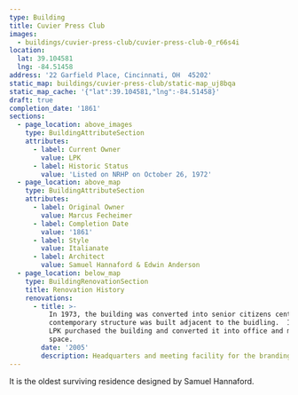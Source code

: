 ```yaml
---
type: Building
title: Cuvier Press Club
images:
  - buildings/cuvier-press-club/cuvier-press-club-0_r66s4i
location:
  lat: 39.104581
  lng: -84.51458
address: '22 Garfield Place, Cincinnati, OH  45202'
static_map: buildings/cuvier-press-club/static-map_uj8bqa
static_map_cache: '{"lat":39.104581,"lng":-84.51458}'
draft: true
completion_date: '1861'
sections:
  - page_location: above_images
    type: BuildingAttributeSection
    attributes:
      - label: Current Owner
        value: LPK
      - label: Historic Status
        value: 'Listed on NRHP on October 26, 1972'
  - page_location: above_map
    type: BuildingAttributeSection
    attributes:
      - label: Original Owner
        value: Marcus Fecheimer
      - label: Completion Date
        value: '1861'
      - label: Style
        value: Italianate
      - label: Architect
        value: Samuel Hannaford & Edwin Anderson
  - page_location: below_map
    type: BuildingRenovationSection
    title: Renovation History
    renovations:
      - title: >-
          In 1973, the building was converted into senior citizens center, and a
          contemporary structure was built adjacent to the buidling.  In 2005,
          LPK purchased the building and converted it into office and meeting
          space.
        date: '2005'
        description: Headquarters and meeting facility for the branding company.
---
```


It is the oldest surviving residence designed by Samuel Hannaford.
